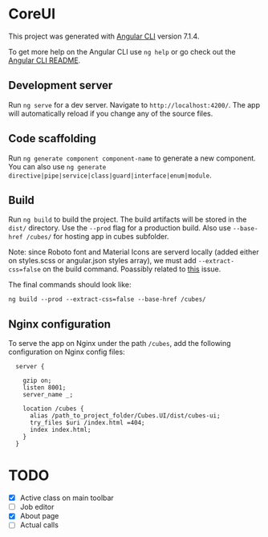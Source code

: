 # CoreUI

This project was generated with [Angular CLI](https://github.com/angular/angular-cli) version 7.1.4.

To get more help on the Angular CLI use `ng help` or go check out the [Angular CLI README](https://github.com/angular/angular-cli/blob/master/README.md).

## Development server

Run `ng serve` for a dev server. Navigate to `http://localhost:4200/`. The app will automatically reload if you change any of the source files.

## Code scaffolding

Run `ng generate component component-name` to generate a new component. You can also use `ng generate directive|pipe|service|class|guard|interface|enum|module`.

## Build

Run `ng build` to build the project. The build artifacts will be stored in the `dist/` directory. Use the `--prod` flag for a production build. Also use `--base-href /cubes/` for hosting app in cubes subfolder.

Note: since Roboto font and Material Icons are serverd locally (added either on styles.scss or angular.json styles array), we must add `--extract-css=false` on the build command. Poassibly related to [this](https://github.com/angular/angular-cli/issues/8577) issue.

The final commands should look like:
```
ng build --prod --extract-css=false --base-href /cubes/
```


## Nginx configuration
To serve the app on Nginx under the path `/cubes`, add the following configuration on Nginx config files:
```
  server {

    gzip on;
    listen 8001;
    server_name _;
    
    location /cubes {
      alias /path_to_project_folder/Cubes.UI/dist/cubes-ui;
      try_files $uri /index.html =404;
      index index.html;
    }
  }
```



# TODO

- [x]	Active class on main toolbar
- [ ] Job editor
- [x] About page
- [ ] Actual calls
